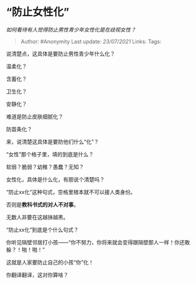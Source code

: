 # “防止女性化”
*如何看待有人觉得防止男性青少年女性化是在歧视女性？*

> Author: #Anonymity
> Last update: *23/07/2021*
> Links:
> Tags:

说清楚点，这具体是要防止男性青少年什么化？

温柔化？

含蓄化？

卫生化？

安静化？

难道是防止皮肤细腻化？

防苗条化？

来，说清楚这具体是要防他们什么“化”？

“女性”那个格子里，填的到底是什么？

软弱？脆弱？幼稚？愚蠢？无知？

女性化，具体是什么化，有胆说个清楚吗？

“防止xx化”这种句式，空格里根本就不可以接人类身份。

否则是**教科书式的对人不对事**。

无数人非要在这越抹越黑。

“防止xx化”到底是个什么句式？

你听见隔壁邻居打小孩——“你不努力，你将来就会变得跟隔壁那人一样！你还敢躲？！啪！啪！”

这就是人家要防止自己的小孩“你”化！

你翻译翻译，这对你算啥？

